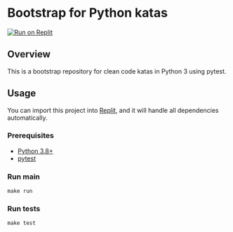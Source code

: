 # Bootstrap for Python katas

[![Run on Replit](https://replit.com/badge/github/Coding-Cuddles/bootstrap-python-kata)](https://replit.com/new/github/Coding-Cuddles/bootstrap-python-kata)

## Overview

This is a bootstrap repository for clean code katas in Python 3 using pytest.

## Usage

You can import this project into [Replit](https://replit.com), and it will
handle all dependencies automatically.

### Prerequisites

* [Python 3.8+](https://www.python.org/)
* [pytest](https://pytest.org)

### Run main

```console
make run
```

### Run tests

```console
make test
```
